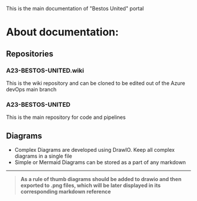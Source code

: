 This is the main documentation of "Bestos United" portal

# About documentation:

## Repositories

### A23-BESTOS-UNITED.wiki

This is the wiki repository and can be cloned to be edited out of the Azure devOps main branch

### A23-BESTOS-UNITED

This is the main repository for code and pipelines

### 

## Diagrams

* Complex Diagrams are developed using DrawIO. Keep all complex diagrams in a single file
* Simple or Mermaid Diagrams can be stored as a part of any markdown 

___
>**As a rule of thumb diagrams should be added to drawio and then exported to .png files, which will be later displayed in its corresponding markdown reference**